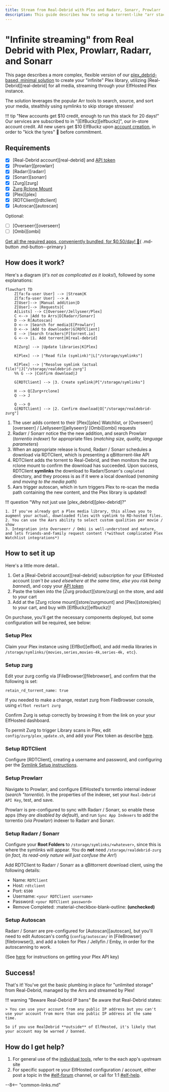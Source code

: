 ```yaml
---
title: Stream from Real-Debrid with Plex and Radarr, Sonarr, Prowlarr
description: This guide describes how to setup a torrent-like "arr stack", to achieve "stremio-like", streaming your media from Real-Debrid using Plex, without having to store it locally or even touch a torrent client or a VPN!
---
```

# "Infinite streaming" from Real Debrid with Plex, Prowlarr, Radarr, and Sonarr

This page describes a more complex, flexible version of our [plex_debrid-based, minimal solution](/guides/media/stream-from-real-debrid-with-plex/) to create your "infinite" Plex library, utilizing [Real-Debrid][real-debrid] for all media, streaming through your ElfHosted Plex instance.

The solution leverages the popular Arr tools to search, source, and sort your media, stealthily using symlinks to skip storage stresses!

!!! tip "New accounts get $10 credit, enough to run this stack for 20 days!"
    Our services are subscribed to in "[ElfBuckz][elfbuckz]", our in-store account credit. All new users get $10 ElfBuckz upon [account creation](https://store.elfhosted.com/my-account/), in order to "kick the tyres" :red_car: before commitment.

## Requirements

* [x] [Real-Debrid account][real-debrid] and [API token](https://real-debrid.com/apitoken)
* [x] [Prowlarr][prowlarr]
* [x] [Radarr][radarr]
* [x] [Sonarr][sonarr]
* [x] [Zurg][zurg]
* [x] [Zurg Rclone Mount](https://store.elfhosted.com/product/rclone-real-debrid/)
* [x] [Plex][plex]
* [x] [RDTClient][rdtclient]
* [x] [Autoscan][autoscan]

Optional:

* [ ] [Overseerr][overseerr]
* [ ] [Ombi][ombi]

[Get all the required apps, conveniently bundled, for $0.50/day! :gift:](https://store.elfhosted.com/product/advanced-arr-infinite-plex-debrid-streaming-bundle){ .md-button .md-button--primary }

## How does it work?

Here's a diagram (*it's not as complicated as it looks!*), followed by some explanations:

```mermaid
flowchart TD
    Z[fa:fa-user User] --> |Stream|K
    Z[fa:fa-user User] --> A
    Z[User]--> |Manual addition|D
    Z[User]--> |Requests|C
    A[Lists] --> C[Overseer/Jellyseer/Plex]
    C <--> |Add to Arrs|D[Radarr/Sonarr]
    D --> R[Autoscan]
    D <--> |Search for media|E[Prowlarr]
    D <--> |Add to downloader|G[RDTClient]
    E --> |Search trackers|F[torrent.io]
    G <--> |1. Add torrent|H[real-debrid]

    R[Zurg] --> |Update libraries|K[Plex] 

    K[Plex] --> |"Read file (symlink)"|L["/storage/symlinks"]

    K[Plex] --> |"Resolve symlink (actual file)"|J["/storage/realdebrid-zurg"]
    %% G --> |Confirm download|J

    G[RDTClient] --> |3. Create symlink|P["/storage/symlinks"]

    H --> Q[Zurg+rclone]
    Q --> J

    Q --> O
    G[RDTClient] --> |2. Confirm download|O["/storage/realdebrid-zurg"]
```

1. The user adds content to their [Plex][plex] Watchlist, or [Overseerr][overseerr] / [Jellyseerr][jellyseerr]/ [Ombi][ombi] requests
2. Radarr / Sonarr notice the the new addition, and search Prowlarr (*torrentio indexer*) for appropriate files (*matching size, quality, language parameters*)
3. When an appropriate release is found, Radarr / Sonarr schedules a download via RDTClient, which is presenting a qBittorrent-like API
4. RDTClient adds the torrent to Real-Debrid, and then monitors the zurg rclone mount to confirm the download has succeeded. Upon success, RDTClient **symlinks** the download to Radarr/Sonarr's `completed` directory, and they process is as if it were a local download (*renaming and moving to the media path*)
5. Aars trigger autoscan, which in turn triggers Plex to re-scan the media path containing the new content, and the Plex library is updated!

!!! question "Why not just use [plex_debrid][plex-debrid]?"

    1. If you've already got a Plex media library, this allows you to augment your actual, downloaded files with symlink to RD-hosted files.
    2. You can use the Aars ability to select custom qualities per movie / show
    3. Integration into Overseerr / Ombi is well-understood and mature, and lets friends-and-family request content (*without complicated Plex Watchlist integrations*)

## How to set it up

Here's a little more detail..

1. Get a [Real-Debrid account][real-debrid] subscription for your ElfHosted account (*can't be used elsewhere at the same time, else you risk being banned*), and copy your [API token](https://real-debrid.com/apitoken)
2. Paste the token into the [Zurg product][store/zurg] on the store, and add to your cart
3. Add at the [Zurg rclone mount][store/zurgmount] and [Plex][store/plex] to your cart, and buy with [ElfBuckz][elfbuckz]!

On purchase, you'll get the necessary components deployed, but some configuration will be required, see below:

### Setup Plex

Claim your Plex instance using [ElfBot][elfbot], and add media libraries in `/storage/symlinks/{movies,series,movies-4k,series-4k, etc}`.

### Setup zurg

Edit your zurg config via [FileBrowser][filebrowser], and confirm that the following is set:

```
retain_rd_torrent_name: true
```
If you needed to make a change, restart zurg from FileBrowser console, using `elfbot restart zurg`

Confirm Zurg is setup correctly by browsing it from the link on your your ElfHosted dashboard.

To permit Zurg to trigger Library scans in Plex, edit `config/zurg/plex_update.sh`, and add your Plex token as describe [here](/app/zurg/#plex).

### Setup RDTClient

Configure [RDTClient], creating a username and password, and configuring per the [Symlink Setup instructions](/app/rdtclient/#symlink-downloader).

### Setup Prowlarr

Navigate to Prowlarr, and configure ElfHosted's torrentio internal indexer (*search "torrentio*). In the properties of the indexer, set your `Real-Debrid API Key`, test, and save.

Prowlarr is pre-configured to sync with Radarr / Sonarr, so enable these apps (*they are disabled by default*), and run `Sync App Indexers` to add the torrentio (*via Prowlarr*) indexer to Radarr and Sonarr.

### Setup Radarr / Sonarr

Configure your **Root Folders** to `/storage/symlinks/<whatever>`, since this is where the symlinks will appear. You do **not** need `/storage/realdebrid-zurg` (*in fact, its read-only nature will just confuse the Arr!*)

Add RDTClient to Radarr / Sonarr as a qBittorrent download client, using the following details:

* Name: `RDTClient`
* Host: `rdtclient`
* Port: `6500`
* Username: `<your RDTClient username>`
* Password: `<your RDTClient password>`
* Remove Completed: :material-checkbox-blank-outline: **(unchecked)**

### Setup Autoscan

Radarr / Sonarr are pre-configured for [Autoscan][autoscan], but you'll need to edit Autoscan's config (`config/autoscan/` in [FileBrowser][filebrowser]), and add a token for Plex / Jellyfin / Emby, in order for the autoscanning to work.

(See [here](https://www.plexopedia.com/plex-media-server/general/plex-token/) for instructions on getting your Plex API key)

## Success!

That's it! You've got the basic plumbing in place for "unlimited storage" from Real-Debrid, managed by the Arrs and streamed by Plex!

!!! warning "Beware Real-Debrid IP bans"
    Be aware that Real-Debrid states:
    
    > You can use your account from any public IP address but you can't use your account from more than one public IP address at the same time.

    So if you use RealDebrid **outside** of ElfHosted, it's likely that your account may be warned / banned.
    
## How do I get help?

1. For general use of the [individual tools](/apps/), refer to the each app's upstream site
2. For specific support re your ElfHosted configuration / account, either post a topic in the [#elf-forum](https://discord.com/channels/396055506072109067/1119489053927145472) channel, or call for 1:1 [#elf-help](https://discord.com/channels/396055506072109067/1119478614287712337).

--8<-- "common-links.md"
